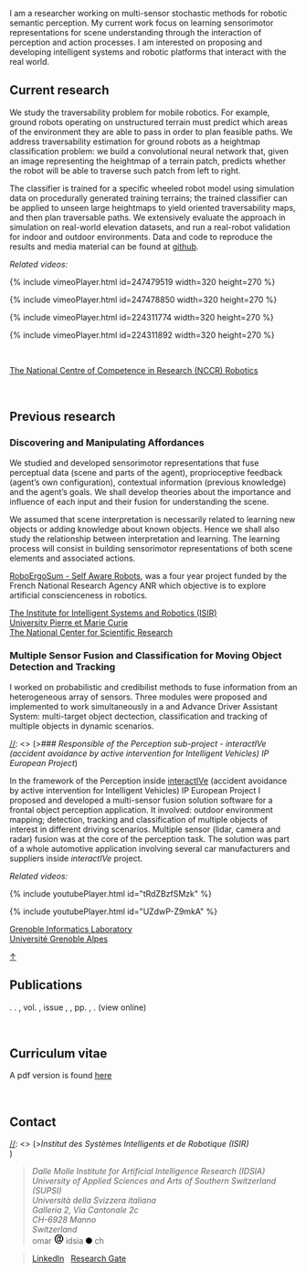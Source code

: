 
I am a researcher working on multi-sensor stochastic methods for robotic semantic perception. My current work focus on learning sensorimotor representations for scene understanding through the interaction of perception and action processes. I am interested on proposing and developing intelligent systems and robotic platforms that interact with the real world.

## <a name="currentresearch"></a> Current research

We study the traversability problem for mobile robotics. For example, ground robots operating on unstructured terrain must predict which areas of the environment they are able to pass in order to plan feasible paths.
We address traversability estimation for ground robots as a heightmap classification problem: we build a convolutional neural network that, given an image representing the heightmap of a terrain patch, predicts whether the robot will be able to traverse such patch from left to right.

The classifier is trained for a specific wheeled robot model using simulation data on procedurally generated training terrains; the trained classifier can be applied to unseen large heightmaps to yield oriented traversability maps, and then plan traversable paths.
We extensively evaluate the approach in simulation on real-world elevation datasets, and run a real-robot validation for indoor and outdoor environments. Data and code to reproduce the results and media material can be found at [github](http://romarcg.xyz/traversability_estimation/).

*Related videos:*

{% include vimeoPlayer.html id=247479519 width=320 height=270 %}

{% include vimeoPlayer.html id=247478850 width=320 height=270 %}

{% include vimeoPlayer.html id=224311774 width=320 height=270 %}

{% include vimeoPlayer.html id=224311892 width=320 height=270 %}

&nbsp;

[The National Centre of Competence in Research (NCCR) Robotics](https://www.nccr-robotics.ch/)

&nbsp;

## <a name="previousresearch"></a> Previous research

### Discovering and Manipulating Affordances

We studied and developed sensori­motor representations that fuse perceptual data (scene and parts of the agent), proprioceptive feedback (agent’s own configuration), contextual information (previous knowledge) and the agent’s goals. We shall develop theories about the importance and influence of each input and their fusion for understanding the scene.

We assumed that scene interpretation is necessarily related to learning new objects or adding knowledge about known  objects. Hence we shall also study the relationship between interpretation and learning.
The learning process will consist in building sensorimotor representations of both scene elements and associated actions.

[RoboErgoSum - Self Aware Robots](http://roboergosum.isir.upmc.fr/), was a four year project funded by the French National Research Agency ANR which objective is to explore artificial conscienceness in robotics.

[The Institute for Intelligent Systems and Robotics (ISIR)](http://www.isir.upmc.fr/) <br/>
[University Pierre et Marie Curie](http://www.upmc.fr/en/) <br/>
[The National Center for Scientific Research](http://www.cnrs.fr/)


### Multiple Sensor Fusion and Classification for Moving Object Detection and Tracking

I worked on probabilistic and credibilist methods to fuse information from an heterogeneous array of sensors.
Three modules were proposed and implemented to work simultaneously in a and Advance Driver Assistant System: multi-target object dectection, classification and tracking of multiple objects in dynamic scenarios.

[//]: <> (>*### Responsible of the Perception sub-project - interactIVe (accident avoidance by active intervention for Intelligent Vehicles) IP European Project*)

In the framework of the Perception inside [interactIVe](http://www.interactive-ip.eu/) (accident avoidance by active intervention for Intelligent Vehicles) IP European Project I proposed and developed a multi-sensor fusion solution software for a frontal object perception application. It involved: outdoor environment mapping; detection, tracking and classification of multiple objects of interest in different driving scenarios. Multiple sensor (lidar, camera and radar) fusion was at the core of the perception task.
The solution was part of a whole automotive application involving several car manufacturers and suppliers inside *interactIVe* project.

*Related videos:*

{% include youtubePlayer.html id="tRdZBzfSMzk" %}

{% include youtubePlayer.html id="UZdwP-Z9mkA" %}

[Grenoble Informatics Laboratory](https://www.liglab.fr/en) <br/>
[Université Grenoble Alpes](http://www.univ-grenoble-alpes.fr/)

[&uarr;](#toppage)

## <a name="publications"></a> Publications

<bibtex src="/docs/library.bib"></bibtex>

<div class="bibtex_template">
  <span class="title"></span>.
  <span class="author"></span>.
  <span class="if journal">
    <span class="journal"></span>,
    <span class="if volume"> vol.
      <span class="volume"></span>,
    </span>
    <span class="if issue"> issue
      <span class="issue"></span>,
    </span>
  </span>
  <span class="if booktitle">
    <span class="booktitle"></span>,
  </span>
  <span class="if pages">pp.
    <span class="pages"></span>,
  </span>
  <span class="if year">
    <span class="year"></span>.
  </span>
  <span class="if url">
    <a class="url">(view online)</a>
  </span>
</div>

<div id="bibtex_display"></div>

&nbsp;

## <a name="cv"></a> Curriculum vitae

A pdf version is found [here](/docs/cv.pdf)

&nbsp;

## <a name="contact"></a> Contact

[//]: <> (>*Institut des Systèmes Intelligents et de Robotique (ISIR)* <br/>)

[//]: <> (>*Université Pierre et Marie CURIE* <br/>)

[//]: <> (> *Pyramide - T55/65* <br/>)

[//]: <> (> *CC 173 - 4 Place Jussieu* <br/>)

[//]: <> (> *75005 Paris* <br/>)

[//]: <> (> chavez <i class="icon-at"></i> isir <i class="icon-point"></i> upmc <i class="icon-point"></i> fr <br/>)

>*Dalle Molle Institute for Artificial Intelligence Research (IDSIA)* <br/>
>*University of Applied Sciences and Arts of Southern Switzerland (SUPSI)<br/>*
>*Università della Svizzera italiana* <br/>
> *Galleria 2, Via Cantonale 2c* <br/>
> *CH-6928 Manno* <br/>
> *Switzerland* <br/>
> omar ![arr](images/icon-at-s.png "arr") idsia ![arr](images/icon-point-s.png "poi") ch <br/>

[//]: <> (>*Scuola Universitaria Professionale della Svizzera Italiana<br/>*)

[linkedin]: https://fr.linkedin.com/in/ricardo-omar-chavez-garcia-029b5734 "My profile in LinkedIn"
[rg]: https://www.researchgate.net/profile/Ricardo_Chavez-Garcia "My profile in ResearchGate"

> [LinkedIn][linkedin] &nbsp; [Research Gate][rg] <br/>
